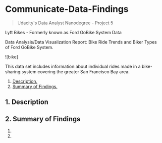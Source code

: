 # Communicate-Data-Findings
> Udacity's Data Analyst Nanodegree - Project 5

Lyft Bikes - Formerly known as Ford GoBike System Data 

Data Analysis/Data Visualization Report: Bike Ride Trends and Biker Types of Ford GoBike System. 

![bike]


This data set includes information about individual rides made in a bike-sharing system covering the greater San Francisco Bay area.

1. [ Description. ](#desc)
2. [ Summary of Findings. ](#usage)




<a name="desc"></a>
## 1. Description



<a name="usage"></a>
## 2. Summary of Findings

1.
2.

